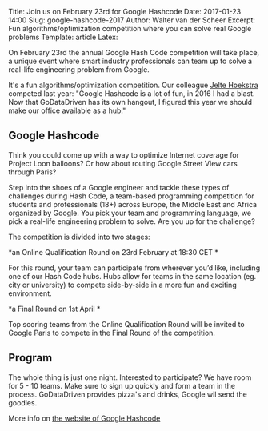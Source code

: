 Title: Join us on February 23rd for Google Hashcode
Date: 2017-01-23 14:00 
Slug: google-hashcode-2017
Author: Walter van der Scheer 
Excerpt: Fun algorithms/optimization competition where you can solve real Google problems
Template: article
Latex:

On February 23rd the annual Google Hash Code competition will take place, a unique event where smart industry professionals can team up to solve a real-life engineering problem from Google.

It's a fun algorithms/optimization competition. Our colleague [Jelte Hoekstra](https://godatadriven.com/players/jelte-hoekstra "Jelte Hoekstra") competed last year: "Google Hashcode is a lot of fun, in 2016 I had a blast. Now that GoDataDriven has its own hangout, I figured this year we should make our office available as a hub."

## Google Hashcode
Think you could come up with a way to optimize Internet coverage for Project Loon balloons? Or how about routing Google Street View cars through Paris?

Step into the shoes of a Google engineer and tackle these types of challenges during Hash Code, a team-based programming competition for students and professionals (18+) across Europe, the Middle East and Africa organized by Google. You pick your team and programming language, we pick a real-life engineering problem to solve. Are you up for the challenge?

The competition is divided into two stages:

*an Online Qualification Round on 23rd February at 18:30 CET *

For this round, your team can participate from wherever you’d like, including one of our Hash Code hubs. Hubs allow for teams in the same location (eg. city or university) to compete side-by-side in a more fun and exciting environment.

*a Final Round on 1st April *

Top scoring teams from the Online Qualification Round will be invited to Google Paris to compete in the Final Round of the competition.

## Program
The whole thing is just one night. Interested to participate? We have room for 5 - 10 teams. Make sure to sign up quickly and form a team in the process. GoDataDriven provides pizza's and drinks, Google wil send the goodies.

More info on [the website of Google Hashcode](https://hashcode.withgoogle.com/)
